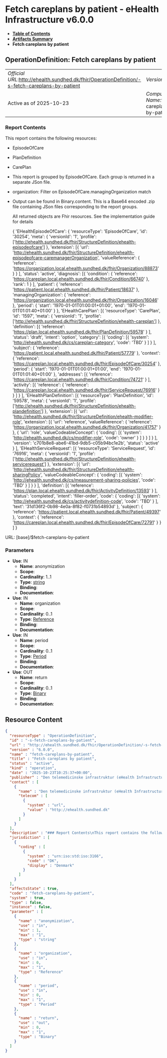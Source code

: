 # Fetch careplans by patient - eHealth Infrastructure v6.0.0

* [**Table of Contents**](toc.md)
* [**Artifacts Summary**](artifacts.md)
* **Fetch careplans by patient**

## OperationDefinition: Fetch careplans by patient 

| | |
| :--- | :--- |
| *Official URL*:http://ehealth.sundhed.dk/fhir/OperationDefinition/-s-fetch-careplans-by-patient | *Version*:6.0.0 |
| Active as of 2025-10-23 | *Computable Name*:fetch-careplans-by-patient |

 

### Report Contents

 
This report contains the following resources: 
* EpisodeOfCare
* PlanDefinition
* CarePlan
* This report is grouped by EpisodeOfCare. Each group is returned in a separate JSon file.
* organization: Filter on EpisodeOfCare.managingOrganization match
* Output can be found in Binary.content. This is a Base64 encoded .zip file containing JSon files corresponding to the report groups.


  All returned objects are Fhir resources. See the implementation guide for details


  { 'EHealthEpisodeOfCare': { 'resourceType': 'EpisodeOfCare', 'id': '30254', 'meta': { 'versionId': '1', 'profile': ['http://ehealth.sundhed.dk/fhir/StructureDefinition/ehealth-episodeofcare'] }, 'extension': [{ 'url': 'http://ehealth.sundhed.dk/fhir/StructureDefinition/ehealth-episodeofcare-caremanagerOrganization', 'valueReference': { 'reference': 'https://organization.local.ehealth.sundhed.dk/fhir/Organization/88873' } } ], 'status': 'active', 'diagnosis': [{ 'condition': { 'reference': 'https://careplan.local.ehealth.sundhed.dk/fhir/Condition/66740' }, 'rank': 1 } ], 'patient': { 'reference': 'https://patient.local.ehealth.sundhed.dk/fhir/Patient/18637' }, 'managingOrganization': { 'reference': 'https://organization.local.ehealth.sundhed.dk/fhir/Organization/16046' }, 'period': { 'start': '1970-01-01T01:00:01+01:00', 'end': '1970-01-01T01:01:40+01:00' } }, 'EHealthCarePlan': [{ 'resourceType': 'CarePlan', 'id': '1597', 'meta': { 'versionId': '1', 'profile': ['http://ehealth.sundhed.dk/fhir/StructureDefinition/ehealth-careplan'] }, 'definition': [{ 'reference': 'https://plan.local.ehealth.sundhed.dk/fhir/PlanDefinition/59578' } ], 'status': 'draft', 'intent': 'option', 'category': [{ 'coding': [{ 'system': 'http://ehealth.sundhed.dk/cs/careplan-category', 'code': 'TBD' } ] } ], 'subject': { 'reference': 'https://patient.local.ehealth.sundhed.dk/fhir/Patient/57779' }, 'context': { 'reference': 'https://careplan.local.ehealth.sundhed.dk/fhir/EpisodeOfCare/30254' }, 'period': { 'start': '1970-01-01T01:00:01+01:00', 'end': '1970-01-01T01:01:40+01:00' }, 'addresses': [{ 'reference': 'https://careplan.local.ehealth.sundhed.dk/fhir/Condition/74721' } ], 'activity': [{ 'reference': { 'reference': 'https://careplan.local.ehealth.sundhed.dk/fhir/ServiceRequest/76916' } } ] } ], 'EHealthPlanDefinition': [{ 'resourceType': 'PlanDefinition', 'id': '59578', 'meta': { 'versionId': '1', 'profile': ['http://ehealth.sundhed.dk/fhir/StructureDefinition/ehealth-plandefinition'] }, 'extension': [{ 'url': 'http://ehealth.sundhed.dk/fhir/StructureDefinition/ehealth-modifier-role', 'extension': [{ 'url': 'reference', 'valueReference': { 'reference': 'https://organization.local.ehealth.sundhed.dk/fhir/Organization/41757' } }, { 'url': 'role', 'valueCodeableConcept': { 'coding': [{ 'system': 'http://ehealth.sundhed.dk/cs/modifier-role', 'code': 'owner' } ] } } ] } ], 'version': 'c701b8e8-abe6-41bd-9db5-c05b94bc1e2b', 'status': 'active' } ], 'EHealthServiceRequest': [{ 'resourceType': 'ServiceRequest', 'id': '76916', 'meta': { 'versionId': '1', 'profile': ['http://ehealth.sundhed.dk/fhir/StructureDefinition/ehealth-servicerequest'] }, 'extension': [{ 'url': 'http://ehealth.sundhed.dk/fhir/StructureDefinition/ehealth-sharingPolicy', 'valueCodeableConcept': { 'coding': [{ 'system': 'http://ehealth.sundhed.dk/cs/measurement-sharing-policies', 'code': 'TBD' } ] } } ], 'definition': [{ 'reference': 'https://plan.local.ehealth.sundhed.dk/fhir/ActivityDefinition/13593' } ], 'status': 'completed', 'intent': 'filler-order', 'code': { 'coding': [{ 'system': 'http://ehealth.sundhed.dk/cs/activitydefinition-code', 'code': 'TBD' } ], 'text': '31d136f2-0b98-4e0a-8f82-f0731b54893d' }, 'subject': { 'reference': 'https://patient.local.ehealth.sundhed.dk/fhir/Patient/49397' }, 'context': { 'reference': 'https://careplan.local.ehealth.sundhed.dk/fhir/EpisodeOfCare/72791' } } ] }
 

URL: [base]/$fetch-careplans-by-patient

### Parameters

* **Use**: IN
  * **Name**: anonymization
  * **Scope**: 
  * **Cardinality**: 1..1
  * **Type**: [string](http://hl7.org/fhir/R4/datatypes.html#string)
  * **Binding**: 
  * **Documentation**: 
* **Use**: IN
  * **Name**: organization
  * **Scope**: 
  * **Cardinality**: 0..1
  * **Type**: [Reference](http://hl7.org/fhir/R4/references.html#Reference)
  * **Binding**: 
  * **Documentation**: 
* **Use**: IN
  * **Name**: period
  * **Scope**: 
  * **Cardinality**: 0..1
  * **Type**: [Period](http://hl7.org/fhir/R4/datatypes.html#Period)
  * **Binding**: 
  * **Documentation**: 
* **Use**: OUT
  * **Name**: return
  * **Scope**: 
  * **Cardinality**: 0..1
  * **Type**: [Binary](http://hl7.org/fhir/R4/binary.html)
  * **Binding**: 
  * **Documentation**: 



## Resource Content

```json
{
  "resourceType" : "OperationDefinition",
  "id" : "-s-fetch-careplans-by-patient",
  "url" : "http://ehealth.sundhed.dk/fhir/OperationDefinition/-s-fetch-careplans-by-patient",
  "version" : "6.0.0",
  "name" : "fetch-careplans-by-patient",
  "title" : "Fetch careplans by patient",
  "status" : "active",
  "kind" : "operation",
  "date" : "2025-10-23T10:25:37+00:00",
  "publisher" : "Den telemedicinske infrastruktur (eHealth Infrastructure)",
  "contact" : [
    {
      "name" : "Den telemedicinske infrastruktur (eHealth Infrastructure)",
      "telecom" : [
        {
          "system" : "url",
          "value" : "http://ehealth.sundhed.dk"
        }
      ]
    }
  ],
  "description" : "### Report Contents\nThis report contains the following resources:\n- EpisodeOfCare\n- PlanDefinition\n- CarePlan\n- ServiceRequest\n### Grouping \nThis report is grouped by EpisodeOfCare. Each group is returned in a separate JSon file.\n### Parameters\n- organization: Filter on EpisodeOfCare.managingOrganization match\n- period: Filter on CarePlan.period overlap\n### Output\nOutput can be found in Binary.content. This is a Base64 encoded .zip file containing JSon files corresponding to the report groups.\n### Example output\nAll returned objects are Fhir resources. See the implementation guide for details\n\n    {\n        'EHealthEpisodeOfCare': {\n            'resourceType': 'EpisodeOfCare',\n            'id': '30254',\n            'meta': {\n                'versionId': '1',\n                'profile': ['http://ehealth.sundhed.dk/fhir/StructureDefinition/ehealth-episodeofcare']\n            },\n            'extension': [{\n                    'url': 'http://ehealth.sundhed.dk/fhir/StructureDefinition/ehealth-episodeofcare-caremanagerOrganization',\n                    'valueReference': {\n                        'reference': 'https://organization.local.ehealth.sundhed.dk/fhir/Organization/88873'\n                    }\n                }\n            ],\n            'status': 'active',\n            'diagnosis': [{\n                    'condition': {\n                        'reference': 'https://careplan.local.ehealth.sundhed.dk/fhir/Condition/66740'\n                    },\n                    'rank': 1\n                }\n            ],\n            'patient': {\n                'reference': 'https://patient.local.ehealth.sundhed.dk/fhir/Patient/18637'\n            },\n            'managingOrganization': {\n                'reference': 'https://organization.local.ehealth.sundhed.dk/fhir/Organization/16046'\n            },\n            'period': {\n                'start': '1970-01-01T01:00:01+01:00',\n                'end': '1970-01-01T01:01:40+01:00'\n            }\n        },\n        'EHealthCarePlan': [{\n                'resourceType': 'CarePlan',\n                'id': '1597',\n                'meta': {\n                    'versionId': '1',\n                    'profile': ['http://ehealth.sundhed.dk/fhir/StructureDefinition/ehealth-careplan']\n                },\n                'definition': [{\n                        'reference': 'https://plan.local.ehealth.sundhed.dk/fhir/PlanDefinition/59578'\n                    }\n                ],\n                'status': 'draft',\n                'intent': 'option',\n                'category': [{\n                        'coding': [{\n                                'system': 'http://ehealth.sundhed.dk/cs/careplan-category',\n                                'code': 'TBD'\n                            }\n                        ]\n                    }\n                ],\n                'subject': {\n                    'reference': 'https://patient.local.ehealth.sundhed.dk/fhir/Patient/57779'\n                },\n                'context': {\n                    'reference': 'https://careplan.local.ehealth.sundhed.dk/fhir/EpisodeOfCare/30254'\n                },\n                'period': {\n                    'start': '1970-01-01T01:00:01+01:00',\n                    'end': '1970-01-01T01:01:40+01:00'\n                },\n                'addresses': [{\n                        'reference': 'https://careplan.local.ehealth.sundhed.dk/fhir/Condition/74721'\n                    }\n                ],\n                'activity': [{\n                        'reference': {\n                            'reference': 'https://careplan.local.ehealth.sundhed.dk/fhir/ServiceRequest/76916'\n                        }\n                    }\n                ]\n            }\n        ],\n        'EHealthPlanDefinition': [{\n                'resourceType': 'PlanDefinition',\n                'id': '59578',\n                'meta': {\n                    'versionId': '1',\n                    'profile': ['http://ehealth.sundhed.dk/fhir/StructureDefinition/ehealth-plandefinition']\n                },\n                'extension': [{\n                        'url': 'http://ehealth.sundhed.dk/fhir/StructureDefinition/ehealth-modifier-role',\n                        'extension': [{\n                                'url': 'reference',\n                                'valueReference': {\n                                    'reference': 'https://organization.local.ehealth.sundhed.dk/fhir/Organization/41757'\n                                }\n                            }, {\n                                'url': 'role',\n                                'valueCodeableConcept': {\n                                    'coding': [{\n                                            'system': 'http://ehealth.sundhed.dk/cs/modifier-role',\n                                            'code': 'owner'\n                                        }\n                                    ]\n                                }\n                            }\n                        ]\n                    }\n                ],\n                'version': 'c701b8e8-abe6-41bd-9db5-c05b94bc1e2b',\n                'status': 'active'\n            }\n        ],\n        'EHealthServiceRequest': [{\n                'resourceType': 'ServiceRequest',\n                'id': '76916',\n                'meta': {\n                    'versionId': '1',\n                    'profile': ['http://ehealth.sundhed.dk/fhir/StructureDefinition/ehealth-servicerequest']\n                },\n                'extension': [{\n                        'url': 'http://ehealth.sundhed.dk/fhir/StructureDefinition/ehealth-sharingPolicy',\n                        'valueCodeableConcept': {\n                            'coding': [{\n                                    'system': 'http://ehealth.sundhed.dk/cs/measurement-sharing-policies',\n                                    'code': 'TBD'\n                                }\n                            ]\n                        }\n                    }\n                ],\n                'definition': [{\n                        'reference': 'https://plan.local.ehealth.sundhed.dk/fhir/ActivityDefinition/13593'\n                    }\n                ],\n                'status': 'completed',\n                'intent': 'filler-order',\n                'code': {\n                    'coding': [{\n                            'system': 'http://ehealth.sundhed.dk/cs/activitydefinition-code',\n                            'code': 'TBD'\n                        }\n                    ],\n                    'text': '31d136f2-0b98-4e0a-8f82-f0731b54893d'\n                },\n                'subject': {\n                    'reference': 'https://patient.local.ehealth.sundhed.dk/fhir/Patient/49397'\n                },\n                'context': {\n                    'reference': 'https://careplan.local.ehealth.sundhed.dk/fhir/EpisodeOfCare/72791'\n                }\n            }\n        ]\n    }\n",
  "jurisdiction" : [
    {
      "coding" : [
        {
          "system" : "urn:iso:std:iso:3166",
          "code" : "DK",
          "display" : "Denmark"
        }
      ]
    }
  ],
  "affectsState" : true,
  "code" : "fetch-careplans-by-patient",
  "system" : true,
  "type" : false,
  "instance" : false,
  "parameter" : [
    {
      "name" : "anonymization",
      "use" : "in",
      "min" : 1,
      "max" : "1",
      "type" : "string"
    },
    {
      "name" : "organization",
      "use" : "in",
      "min" : 0,
      "max" : "1",
      "type" : "Reference"
    },
    {
      "name" : "period",
      "use" : "in",
      "min" : 0,
      "max" : "1",
      "type" : "Period"
    },
    {
      "name" : "return",
      "use" : "out",
      "min" : 0,
      "max" : "1",
      "type" : "Binary"
    }
  ]
}

```
